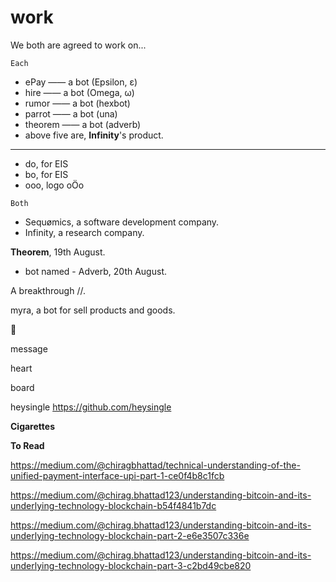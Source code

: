 # work
We both are agreed to work on... 

`Each`
- ePay —— a bot (Epsilon, ε) 
- hire —— a bot (Omega, ω) 
- rumor —— a bot (hexbot) 
- parrot —— a bot (una) 
- theorem —— a bot (adverb) 
- above five are, **Infinity**'s product.
- - - - - - - - - 
- do, for EIS
- bo, for EIS
- ooo, logo oÖo

`Both`
- Sequømics, a software development company. 
- Infinity, a research company.

**Theorem**, 19th August.
 - bot named - Adverb, 20th August.

A breakthrough //. 

myra, a bot for sell products and goods.

📱

message 

heart 

board 

heysingle
https://github.com/heysingle

**Cigarettes**

**To Read**

https://medium.com/@chiragbhattad/technical-understanding-of-the-unified-payment-interface-upi-part-1-ce0f4b8c1fcb

https://medium.com/@chirag.bhattad123/understanding-bitcoin-and-its-underlying-technology-blockchain-b54f4841b7dc

https://medium.com/@chirag.bhattad123/understanding-bitcoin-and-its-underlying-technology-blockchain-part-2-e6e3507c336e

https://medium.com/@chirag.bhattad123/understanding-bitcoin-and-its-underlying-technology-blockchain-part-3-c2bd49cbe820

